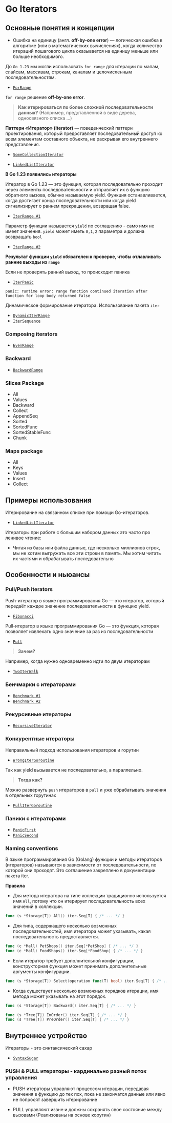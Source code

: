 # Go Iterators

## Основные понятия и концепции

- Ошибка на единицу (англ. **off-by-one error**) — логическая ошибка в алгоритме (или в математических вычислениях), когда количество итераций пошагового цикла оказывается на единицу меньше или больше необходимого.

До `Go 1.23` мы могли использовать `for range` для итерации по мапам, слайсам, массивам, строкам, каналам и целочисленным последовательностям.

- [`ForRange`](./for_range/main.go)

`for range` решение **off-by-one error**.

> **Как итерироваться по более сложной последовательности данных?** (Например, представленной в виде дерева, односвязного списка ...)

**Паттерн «Итератор» (Iterator)** — поведенческий паттерн проектирования, который предоставляет последовательный доступ ко всем элементам составного объекта, не раскрывая его внутреннего представления.

- [`SomeCollectionIterator`](./iterator_pattern/collection/main.go)

- [`LinkedListIterator`](./iterator_pattern/linked_list/main.go)

**В Go 1.23 появились итераторы**

Итератор в Go 1.23 — это функция, которая последовательно проходит через элементы последовательности и отправляет их в функцию обратного вызова, обычно называемую yield. Функция останавливается, когда достигает конца последовательности или когда yield сигнализирует о раннем прекращении, возвращая false.

- [`IterRange #1`](./std_iterators/iter_range/main.go)

Параметр функции называется `yield` по соглашению - само имя не имеет значения. `yield` может иметь `0,1,2` параметра и должна возвращать `bool`

- [`IterRange #2`](./std_iterators/iter_range_variations/main.go)

**Результат функции `yield` обязателен к проверке, чтобы отлавливать ранние выходы из `range`**

Если не проверять ранний выход, то происходит паника
- [`IterPanic`](./std_iterators/no_yield_handle/main.go)

```shell
panic: runtime error: range function continued iteration after function for loop body returned false
```

Динамическое формирование итератора. Использование пакета `iter`

- [`DynamicIterRange`](./std_iterators/dynamic_iter_range/main.go)
- [`IterSequence`](./std_iterators/iter_seq/main.go)

### Composing iterators

- [`EvenRange`](./std_iterators/composing_iterators/main.go)

### Backward

- [`BackwardRange`](./std_iterators/backward/main.go)

### Slices Package

- All
- Values
- Backward
- Collect
- AppendSeq
- Sorted
- SortedFunc
- SortedStableFunc
- Chunk

### Maps package

- All
- Keys
- Values
- Insert
- Collect

## Примеры использования

Итерирование на связанном списке при помощи Go-итераторов.

- [`LinkedListIterator`](./std_iterators/linked_list/main.go)

Итераторы при работе с большим набором данных это часто про ленивое чтение:

- Читая из базы или файла данные, где несколько миллионов строк, мы не хотим выгружать все эти строки в память. Мы хотим читать их частями и обрабатывать последовательно

## Особенности и ньюансы

### Pull/Push iterators

Push-итератор в языке программирования Go — это итератор, который передаёт каждое значение последовательности в функцию yield.

- [`Fibonacci`](./std_iterators/fibonacci/main.go)

Pull-итератор в языке программирования Go — это функция, которая позволяет извлекать одно значение за раз из последовательности

- [`Pull`](./std_iterators/pull_iterator/main.go)


> **Зачем?**

Например, когда нужно одновременно идти по двум итераторам

- [`TwoIterWalk`](./std_iterators/pull_two_iterators/main.go)

### Бенчмарки с итераторами

- [`Benchmark #1`](./benchmark/bench_test.go)
- [`Benchmark #2`](./benchmark/iter_slice/bench_test.go)

### Рекурсивные итераторы

- [`RecursiveIterator`](./std_iterators/recursive_iterator/main.go)

### Конкурентные итераторы

Неправильный подход использования итераторов и горутин

- [`WrongIterGoroutine`](./std_iterators/concurrent/goroutine_first/main.go)

Так как yield вызывается не последовательно, а параллельно.

> **Тогда как?**

Можно развернуть `push` итераторов в `pull` и уже обрабатывать значения в отдельных горутинах

- [`PullIterGoroutine`](./std_iterators/concurrent/pull_iter_goroutine/main.go)

### Паники с итераторами

- [`PanicFirst`](./std_iterators/panic/first/main.go)
- [`PanicSecond`](./std_iterators/panic/second/main.go)

### Naming conventions

В языке программирования Go (Golang) функции и методы итераторов (итераторов) называются в зависимости от последовательности, по которой они проходят.
Это соглашение закреплено в документации пакета iter. 

**Правила**

- Для метода итератора на типе коллекции традиционно используется имя `All`, потому что он итерирует последовательность всех значений в коллекции.

```go
func (s *Storage[T]) All() iter.Seq[T] { /* ... */ }
```

- Для типа, содержащего несколько возможных последовательностей, имя итератора может указывать, какая последовательность предоставляется.

```go
func (c *Mall) PetShops() iter.Seq[*PetShop] { /* ... */ } 
func (c *Mall) FoodShops() iter.Seq[*FoodShop] { /* ... */ }
```

- Если итератор требует дополнительной конфигурации, конструкторная функция может принимать дополнительные аргументы конфигурации.

```go
func (s *Storage[T]) Select(operation func(T) bool) iter.Seq[T] { /* ... */ }
```

- Когда существует несколько возможных порядков итерации, имя метода может указывать на этот порядок.

```go
func (s *Storage[T]) Backward() iter.Seq[T] { /* ... */ }

func (s *Tree[T]) InOrder() iter.Seq[T] { /* ... */ }
func (s *Tree[T]) PreOrder() iter.Seq[T] { /* ... */ }
```

## Внутреннее устройство

Итераторы - это синтаксический сахар

- [`SyntaxSugar`](./std_iterators/syntax_sugar/main.go)

### PUSH & PULL итераторы - кардинально разный поток управления

- PUSH итераторы управляют процессом итерации, передавая значения в функцию до тех пох, пока не закончатся данные или явно не попросят завершить итерирование

- PULL управляют извне и должны сохранять свое состояние между вызовами (Реализованы на основе корутин)
